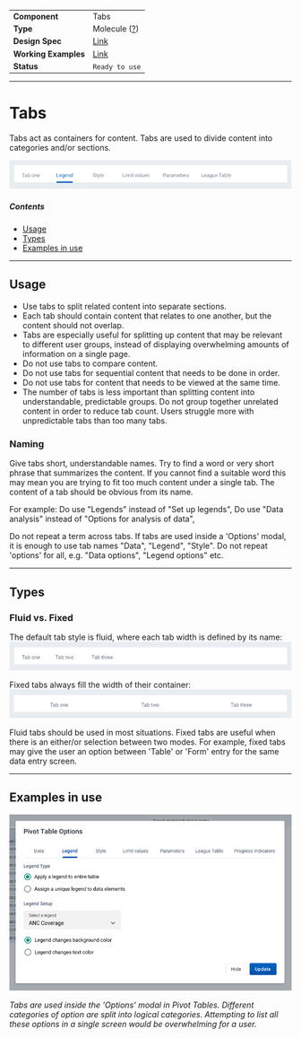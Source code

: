 |                      |                                                                     |
| -------------------- | ------------------------------------------------------------------- |
| **Component**        | Tabs                                                                |
| **Type**             | Molecule ([?](http://atomicdesign.bradfrost.com/chapter-2/))        |
| **Design Spec**      | [Link](https://sketch.cloud/s/DwkDk/GmKbAL5)                        |
| **Working Examples** | [Link](https://ui.dhis2.nu/demo/?path=/story/tabbar--default-fluid) |
| **Status**           | `Ready to use`                                                      |

---

# Tabs

Tabs act as containers for content. Tabs are used to divide content into categories and/or sections.

![](../images/tabs.png)

##### Contents

- [Usage](#usage)
- [Types](#types)
- [Examples in use](#examples-in-use)

---

## Usage

- Use tabs to split related content into separate sections.
- Each tab should contain content that relates to one another, but the content should not overlap.
- Tabs are especially useful for splitting up content that may be relevant to different user groups, instead of displaying overwhelming amounts of information on a single page.
- Do not use tabs to compare content.
- Do not use tabs for sequential content that needs to be done in order.
- Do not use tabs for content that needs to be viewed at the same time.
- The number of tabs is less important than splitting content into understandable, predictable groups. Do not group together unrelated content in order to reduce tab count. Users struggle more with unpredictable tabs than too many tabs.

### Naming

Give tabs short, understandable names. Try to find a word or very short phrase that summarizes the content. If you cannot find a suitable word this may mean you are trying to fit too much content under a single tab. The content of a tab should be obvious from its name.

For example:
Do use "Legends" instead of "Set up legends",
Do use "Data analysis" instead of "Options for analysis of data",

Do not repeat a term across tabs. If tabs are used inside a 'Options' modal, it is enough to use tab names "Data", "Legend", "Style". Do not repeat 'options' for all, e.g. "Data options", "Legend options" etc.

---

## Types

### Fluid vs. Fixed

The default tab style is fluid, where each tab width is defined by its name:
![](../images/tabs-fluid.png)

Fixed tabs always fill the width of their container:
![](../images/tabs-fixed.png)

Fluid tabs should be used in most situations. Fixed tabs are useful when there is an either/or selection between two modes. For example, fixed tabs may give the user an option between 'Table' or 'Form' entry for the same data entry screen.

---

## Examples in use

![](../images/tabs-example.png)

_Tabs are used inside the 'Options' modal in Pivot Tables. Different categories of option are split into logical categories. Attempting to list all these options in a single screen would be overwhelming for a user._

